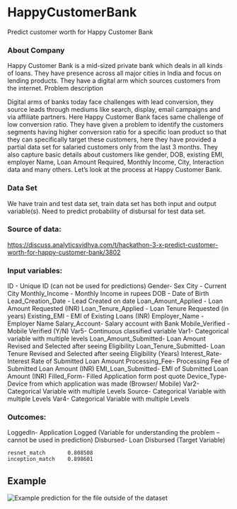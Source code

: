 # HappyCustomerBank
Predict customer worth for Happy Customer Bank


### About Company

Happy Customer Bank is a mid-sized private bank which deals in all kinds of loans. They have presence across all major cities in India and focus on lending products. They have a digital arm which sources customers from the internet.
Problem description

Digital arms of banks today face challenges with lead conversion, they source leads through mediums like search, display, email campaigns and via affiliate partners. Here Happy Customer Bank faces same challenge of low conversion ratio. They have given a problem to identify the customers segments having higher conversion ratio for a specific loan product so that they can specifically target these customers, here they have provided a partial data set for salaried customers only from the last 3 months. They also capture basic details about customers like gender, DOB, existing EMI, employer Name, Loan Amount Required, Monthly Income, City, Interaction data and many others. Let’s look at the process at Happy Customer Bank.

### Data Set

We have train and test data set, train data set has both input and output variable(s). Need to predict probability of disbursal for test data set.

### Source of data:

https://discuss.analyticsvidhya.com/t/hackathon-3-x-predict-customer-worth-for-happy-customer-bank/3802
### Input variables:

ID - Unique ID (can not be used for predictions)
Gender- Sex
City - Current City
Monthly_Income - Monthly Income in rupees
DOB - Date of Birth
Lead_Creation_Date - Lead Created on date
Loan_Amount_Applied - Loan Amount Requested (INR)
Loan_Tenure_Applied - Loan Tenure Requested (in years)
Existing_EMI - EMI of Existing Loans (INR)
Employer_Name - Employer Name
Salary_Account- Salary account with Bank
Mobile_Verified - Mobile Verified (Y/N)
Var5- Continuous classified variable
Var1- Categorical variable with multiple levels
Loan_Amount_Submitted- Loan Amount Revised and Selected after seeing Eligibility
Loan_Tenure_Submitted- Loan Tenure Revised and Selected after seeing Eligibility (Years)
Interest_Rate- Interest Rate of Submitted Loan Amount
Processing_Fee- Processing Fee of Submitted Loan Amount (INR)
EMI_Loan_Submitted- EMI of Submitted Loan Amount (INR)
Filled_Form- Filled Application form post quote
Device_Type- Device from which application was made (Browser/ Mobile)
Var2- Categorical Variable with multiple Levels
Source- Categorical Variable with multiple Levels
Var4- Categorical Variable with multiple Levels

### Outcomes:

LoggedIn- Application Logged (Variable for understanding the problem – cannot be used in prediction)
Disbursed- Loan Disbursed (Target Variable)

```
resnet_match       0.808508
inception_match    0.898601
```

## Example

![Example prediction for the file outside of the dataset](https://i.imgur.com/Ly1sC5O.png)
